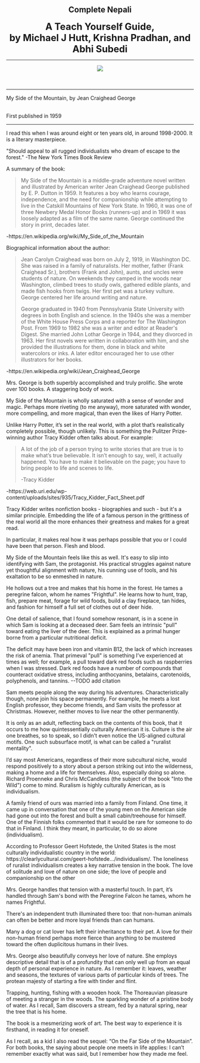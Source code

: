 ## <div align="center">Complete Nepali</div>
<div style="font-size: 25px; font-weight: bold;" align="center">A Teach Yourself Guide,<br/>by Michael J Hutt, Krishna Pradhan, and Abhi Subedi</div>

---

<div align="center">
  <img src="https://bradleyculley.github.io/images/My-Side-of-the-Mountain.jpg" />
</div>
<br>
<br>

<hr/>

<p>
My Side of the Mountain, by Jean Craighead George<br/><br/>

First published in 1959
</p>
<hr/>

<p>
I read this when I was around eight or ten years old, in around 1998-2000. It is a literary masterpiece.
</p>

<p>
"Should appeal to all rugged individualists who dream of escape to the forest."
-The New York Times Book Review
</p>

<p>
A summary of the book:

<blockquote>
My Side of the Mountain is a middle-grade adventure novel written and illustrated by American writer Jean Craighead George published by E. P. Dutton in 1959. It features a boy who learns courage, independence, and the need for companionship while attempting to live in the Catskill Mountains of New York State. In 1960, it was one of three Newbery Medal Honor Books (runners-up) and in 1969 it was loosely adapted as a film of the same name. George continued the story in print, decades later.
</blockquote>
-https://en.wikipedia.org/wiki/My_Side_of_the_Mountain
</p>

<p>
Biographical information about the author:
<blockquote>
<p>
Jean Carolyn Craighead was born on July 2, 1919, in Washington DC. She was raised in a family of naturalists. Her mother, father (Frank Craighead Sr.), brothers (Frank and John), aunts, and uncles were students of nature. On weekends they camped in the woods near Washington, climbed trees to study owls, gathered edible plants, and made fish hooks from twigs. Her first pet was a turkey vulture. George centered her life around writing and nature.
</p>

<p>
George graduated in 1940 from Pennsylvania State University with degrees in both English and science. In the 1940s she was a member of the White House Press Corps and a reporter for The Washington Post. From 1969 to 1982 she was a writer and editor at Reader's Digest. She married John Lothar George in 1944, and they divorced in 1963. Her first novels were written in collaboration with him, and she provided the illustrations for them, done in black and white watercolors or inks. A later editor encouraged her to use other illustrators for her books.
</p>
</blockquote>
-https://en.wikipedia.org/wiki/Jean_Craighead_George


<p>
Mrs. George is both superbly accomplished and truly prolific. She wrote over 100 books. A staggering body of work.
</p>

<p>
My Side of the Mountain is wholly saturated with a sense of wonder and magic. Perhaps more riveting (to me anyway), more saturated with wonder, more compelling, and more magical, than even the likes of Harry Potter.
</p>

<p>
Unlike Harry Potter, it’s set in the real world, with a plot that’s realistically completely possible, though unlikely. This is something the Pulitzer Prize-winning author Tracy Kidder often talks about. For example:
<blockquote>
A lot of the job of a person trying to write stories that are true is to make
what’s true believable. It isn’t enough to say, well, it actually happened. You
have to make it believable on the page; you have to bring people to life and
scenes to life. 

-Tracy Kidder
</blockquote> -https://web.uri.edu/wp-content/uploads/sites/935/Tracy_Kidder_Fact_Sheet.pdf
</p>

<p>
Tracy Kidder writes nonfiction books - biographies and such - but it's a similar principle. Embedding the life of a famous person in the grittiness of the real world all the more enhances their greatness and makes for a great read.

In particular, it makes real how it was perhaps possible that you or I could have been that person. Flesh and blood.
</p>

<p>
My Side of the Mountain feels like this as well.
It's easy to slip into identifying with Sam, the protagonist. 
His practical struggles against nature yet thoughtful alignment with nature, his cunning use of tools, and his exaltation to be so enmeshed in nature.
</p>

<p>
He hollows out a tree and makes that his home in the forest.
He tames a peregrine falcon, whom he names "Frightful".
He learns how to hunt, trap, fish, prepare meat, forage for wild foods, build a clay fireplace, tan hides, and fashion for himself a full set of clothes out of deer hide.
</p>

<p>
One detail of salience, that I found somehow resonant, is in a scene in which Sam is looking at a deceased deer.
Sam feels an intrinsic "pull" toward eating the liver of the deer.
This is explained as a primal hunger borne from a particular nutritional deficit.
</p>

<p>
The deficit may have been iron and vitamin B12, the lack of which increases the risk of anemia.
That primeval "pull" is something I’ve experienced at times as well; for example, a pull toward dark red foods such as raspberries when I was stressed.
Dark red foods have a number of compounds that counteract oxidative stress, including anthocyanins, betalains, carotenoids, polyphenols, and tannins. --TODO add citation
</p>

<p>
Sam meets people along the way during his adventures.
Characteristically though, none join his space permanently.
For example, he meets a lost English professor, they become friends, and Sam visits the professor at Christmas.
However, neither moves to live near the other permanently.
</p>

<p>
It is only as an adult, reflecting back on the contents of this book, that it occurs to me how quintessentially culturally American it is.
Culture is the air one breathes, so to speak, so I didn't even notice the US-aligned cultural motifs.
One such subsurface motif, is what can be called a "ruralist mentality".
</p>

<p>
I’d say most Americans, regardless of their more subcultural niche, would respond positively to a story about a person striking out into the wilderness, making a home and a life for themselves.
Also, especially doing so alone.
Richard Proenneke and Chris McCandless (the subject of the book "Into the Wild") come to mind.
Ruralism is highly culturally American, as is individualism.
</p>

<p>
A family friend of ours was married into a family from Finland.
One time, it came up in conversation that one of the young men on the American side had gone out into the forest and built a small cabin/treehouse for himself.
One of the Finnish folks commented that it would be rare for someone to do that in Finland.
I think they meant, in particular, to do so alone (individualism).
</p>

<p>
According to Professor Geert Hofstede, the United States is the most culturally individualistic country in the world: https://clearlycultural.com/geert-hofstede.../individualism/.
The loneliness of ruralist individualism creates a key narrative tension in the book.
The love of solitude and love of nature on one side; the love of people and companionship on the other
</p>

<p>
Mrs. George handles that tension with a masterful touch.
In part, it’s handled through Sam's bond with the Peregrine Falcon he tames, whom he names Frightful.

There's an independent truth illuminated there too: that non-human animals can often be better and more loyal friends than can humans.

Many a dog or cat lover has left their inheritance to their pet. A love for their non-human friend perhaps more fierce than anything to be mustered toward the often duplicitous humans in their lives.

Mrs. George also beautifully conveys her love of nature. She employs descriptive detail that is of a profundity that can only well up from an equal depth of personal experience in nature. As I remember it: leaves, weather and seasons, the textures of various parts of particular kinds of trees. The protean majesty of starting a fire with tinder and flint.

Trapping, hunting, fishing with a wooden hook. The Thoreauvian pleasure of meeting a stranger in the woods. The sparkling wonder of a pristine body of water. As I recall, Sam discovers a stream, fed by a natural spring, near the tree that is his home.

The book is a mesmerizing work of art. The best way to experience it is firsthand, in reading it for oneself.

As I recall, as a kid I also read the sequel: “On the Far Side of the Mountain”. For both books, the saying about people one meets in life applies: I can’t remember exactly what was said, but I remember how they made me feel.
